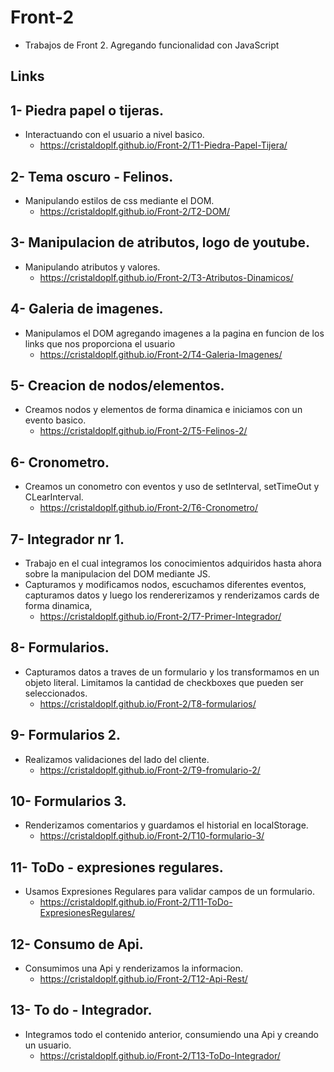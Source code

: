 # Front-2
- Trabajos de Front 2. Agregando funcionalidad con JavaScript

## Links

## 1- Piedra papel o tijeras.
- Interactuando con el usuario a nivel basico.
    - https://cristaldoplf.github.io/Front-2/T1-Piedra-Papel-Tijera/


## 2- Tema oscuro - Felinos.
- Manipulando estilos de css mediante el DOM.
    - https://cristaldoplf.github.io/Front-2/T2-DOM/


## 3- Manipulacion de atributos, logo de youtube.
- Manipulando atributos y valores.
    - https://cristaldoplf.github.io/Front-2/T3-Atributos-Dinamicos/


## 4- Galeria de imagenes.
- Manipulamos el DOM agregando imagenes a la pagina en funcion de los links que nos proporciona el usuario
    - https://cristaldoplf.github.io/Front-2/T4-Galeria-Imagenes/


## 5- Creacion de nodos/elementos.
- Creamos nodos y elementos de forma dinamica e iniciamos con un evento basico.
    - https://cristaldoplf.github.io/Front-2/T5-Felinos-2/


## 6- Cronometro.
- Creamos un conometro con eventos y uso de setInterval, setTimeOut y CLearInterval.
    - https://cristaldoplf.github.io/Front-2/T6-Cronometro/

## 7- Integrador nr 1.
- Trabajo en el cual integramos los conocimientos adquiridos hasta ahora sobre la manipulacion del DOM mediante JS.
- Capturamos y modificamos nodos, escuchamos diferentes eventos, capturamos datos y luego los rendererizamos y renderizamos cards de forma dinamica, 
    - https://cristaldoplf.github.io/Front-2/T7-Primer-Integrador/

## 8- Formularios.
-  Capturamos datos a traves de un formulario y los transformamos en un objeto literal.
Limitamos la cantidad de checkboxes que pueden ser seleccionados.
    - https://cristaldoplf.github.io/Front-2/T8-formularios/

## 9- Formularios 2.
-  Realizamos validaciones del lado del cliente.
    - https://cristaldoplf.github.io/Front-2/T9-fromulario-2/

## 10- Formularios 3.
-  Renderizamos comentarios y guardamos el historial en localStorage.
    - https://cristaldoplf.github.io/Front-2/T10-formulario-3/

## 11- ToDo - expresiones regulares.
-  Usamos Expresiones Regulares para validar campos de un formulario.
    - https://cristaldoplf.github.io/Front-2/T11-ToDo-ExpresionesRegulares/

## 12- Consumo de Api.
-  Consumimos una Api y renderizamos la informacion.
    - https://cristaldoplf.github.io/Front-2/T12-Api-Rest/

## 13- To do - Integrador.
-  Integramos todo el contenido anterior, consumiendo una Api y creando un usuario.
    - https://cristaldoplf.github.io/Front-2/T13-ToDo-Integrador/